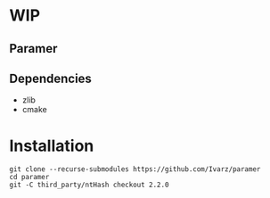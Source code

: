 # WIP
## Paramer
## Dependencies
* zlib
* cmake
# Installation

```
git clone --recurse-submodules https://github.com/Ivarz/paramer
cd paramer
git -C third_party/ntHash checkout 2.2.0
```
